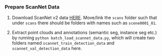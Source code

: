 ### Prepare ScanNet Data

1. Download ScanNet v2 data [HERE](https://github.com/ScanNet/ScanNet). Move/link the `scans` folder such that under `scans` there should be folders with names such as `scene0001_01`.

2. Extract point clouds and annotations (semantic seg, instance seg etc.) by running `python batch_load_scannet_data.py`,
 which will create two folders named `scannet_train_detection_data` and `scannet_val_detection_data` here.
